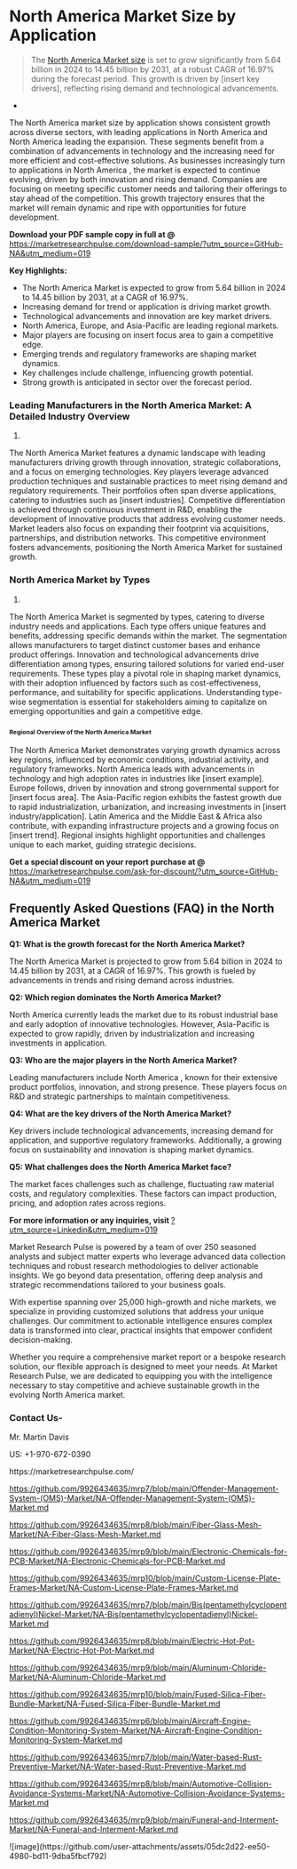 <h1>North America  Market&nbsp;Size by Application</h1><blockquote><p>The <a href="https://marketresearchpulse.com/download-sample/?utm_source=GitHub-NA&amp;utm_medium=019">North America  Market size</a> is set to grow significantly from 5.64 billion in 2024 to 14.45 billion by 2031, at a robust CAGR of 16.97% during the forecast period. This growth is driven by [insert key drivers], reflecting rising demand and technological advancements.</p></blockquote><ul><li></li></ul><p>The North America  market size by application shows consistent growth across diverse sectors, with leading applications in North America  and North America  leading the expansion. These segments benefit from a combination of advancements in technology and the increasing need for more efficient and cost-effective solutions. As businesses increasingly turn to applications in North America , the market is expected to continue evolving, driven by both innovation and rising demand. Companies are focusing on meeting specific customer needs and tailoring their offerings to stay ahead of the competition. This growth trajectory ensures that the market will remain dynamic and ripe with opportunities for future development.</p><p><strong>Download your PDF sample copy in full at @ </strong><a href="https://marketresearchpulse.com/download-sample/?utm_source=GitHub-NA&amp;utm_medium=019">https://marketresearchpulse.com/download-sample/?utm_source=GitHub-NA&amp;utm_medium=019</a></p><p><strong>Key Highlights: </strong></p><ul><li>The North America  Market is expected to grow from 5.64 billion in 2024 to 14.45 billion by 2031, at a CAGR of 16.97%.</li><li>Increasing demand for trend or application is driving market growth.</li><li>Technological advancements and innovation are key market drivers.</li><li>North America, Europe, and Asia-Pacific are leading regional markets.</li><li>Major players are focusing on insert focus area to gain a competitive edge.</li><li>Emerging trends and regulatory frameworks are shaping market dynamics.</li><li>Key challenges include challenge, influencing growth potential.</li><li>Strong growth is anticipated in sector over the forecast period.</li></ul><h3>Leading Manufacturers in the North America  Market: A Detailed Industry Overview</h3><ol><li></li></ol><div class="flex max-w-full flex-col flex-grow"><div class="min-h-8 text-message flex w-full flex-col items-end gap-2 whitespace-normal break-words [.text-message+&amp;]:mt-5" dir="auto" data-message-author-role="assistant" data-message-id="fd8432e4-4910-450d-b182-61b7bfb0a01f" data-message-model-slug="gpt-4o"><div class="flex w-full flex-col gap-1 empty:hidden first:pt-[3px]"><div class="markdown prose w-full break-words dark:prose-invert light"><p>The North America  Market features a dynamic landscape with leading manufacturers driving growth through innovation, strategic collaborations, and a focus on emerging technologies. Key players leverage advanced production techniques and sustainable practices to meet rising demand and regulatory requirements. Their portfolios often span diverse applications, catering to industries such as [insert industries]. Competitive differentiation is achieved through continuous investment in R&amp;D, enabling the development of innovative products that address evolving customer needs. Market leaders also focus on expanding their footprint via acquisitions, partnerships, and distribution networks. This competitive environment fosters advancements, positioning the North America  Market for sustained growth.</p></div></div></div></div><h3>North America  Market by Types</h3><ol><li></li></ol><div class="flex max-w-full flex-col flex-grow"><div class="min-h-8 text-message flex w-full flex-col items-end gap-2 whitespace-normal break-words [.text-message+&amp;]:mt-5" dir="auto" data-message-author-role="assistant" data-message-id="084470be-0bb7-4664-bddf-5156b4f41249" data-message-model-slug="gpt-4o-mini"><div class="flex w-full flex-col gap-1 empty:hidden first:pt-[3px]"><div class="markdown prose w-full break-words dark:prose-invert light"><p>The North America  Market is segmented by types, catering to diverse industry needs and applications. Each type offers unique features and benefits, addressing specific demands within the market. The segmentation allows manufacturers to target distinct customer bases and enhance product offerings. Innovation and technological advancements drive differentiation among types, ensuring tailored solutions for varied end-user requirements. These types play a pivotal role in shaping market dynamics, with their adoption influenced by factors such as cost-effectiveness, performance, and suitability for specific applications. Understanding type-wise segmentation is essential for stakeholders aiming to capitalize on emerging opportunities and gain a competitive edge.</p></div></div></div></div><h3><span style="font-size: 11px;">Regional Overview of the North America  Market</span></h3><div class="flex max-w-full flex-col flex-grow"><div class="min-h-8 text-message flex w-full flex-col items-end gap-2 whitespace-normal break-words [.text-message+&amp;]:mt-5" dir="auto" data-message-author-role="assistant" data-message-id="e9038762-ce64-4e30-91c9-9bd413514231" data-message-model-slug="gpt-4o-mini"><div class="flex w-full flex-col gap-1 empty:hidden first:pt-[3px]"><div class="markdown prose w-full break-words dark:prose-invert light"><p>The North America  Market demonstrates varying growth dynamics across key regions, influenced by economic conditions, industrial activity, and regulatory frameworks. North America leads with advancements in technology and high adoption rates in industries like [insert example]. Europe follows, driven by innovation and strong governmental support for [insert focus area]. The Asia-Pacific region exhibits the fastest growth due to rapid industrialization, urbanization, and increasing investments in [insert industry/application]. Latin America and the Middle East &amp; Africa also contribute, with expanding infrastructure projects and a growing focus on [insert trend]. Regional insights highlight opportunities and challenges unique to each market, guiding strategic decisions.</p></div></div></div></div><p><strong>Get a special discount on your report purchase at @ </strong><a href="https://marketresearchpulse.com/ask-for-discount/?utm_source=GitHub-NA&amp;utm_medium=019">https://marketresearchpulse.com/ask-for-discount/?utm_source=GitHub-NA&amp;utm_medium=019</a></p><h2>Frequently Asked Questions (FAQ) in the North America  Market</h2><p><strong>Q1: What is the growth forecast for the North America  Market?</strong></p><p>The North America  Market is projected to grow from 5.64 billion in 2024 to 14.45 billion by 2031, at a CAGR of 16.97%. This growth is fueled by advancements in trends and rising demand across industries.</p><p><strong>Q2: Which region dominates the North America  Market?</strong></p><p>North America currently leads the market due to its robust industrial base and early adoption of innovative technologies. However, Asia-Pacific is expected to grow rapidly, driven by industrialization and increasing investments in application.</p><p><strong>Q3: Who are the major players in the North America  Market?</strong></p><p>Leading manufacturers include North America , known for their extensive product portfolios, innovation, and strong presence. These players focus on R&amp;D and strategic partnerships to maintain competitiveness.</p><p><strong>Q4: What are the key drivers of the North America  Market?</strong></p><p>Key drivers include technological advancements, increasing demand for application, and supportive regulatory frameworks. Additionally, a growing focus on sustainability and innovation is shaping market dynamics.</p><p><strong>Q5: What challenges does the North America  Market face?</strong></p><p>The market faces challenges such as challenge, fluctuating raw material costs, and regulatory complexities. These factors can impact production, pricing, and adoption rates across regions.</p><p><strong>For more information or any inquiries, visit&nbsp;</strong><a href="?utm_source=Linkedin&utm_medium=019">?utm_source=Linkedin&utm_medium=019</a></p><p>Market Research Pulse is powered by a team of over 250 seasoned analysts and subject matter experts who leverage advanced data collection techniques and robust research methodologies to deliver actionable insights. We go beyond data presentation, offering deep analysis and strategic recommendations tailored to your business goals.</p><p>With expertise spanning over 25,000 high-growth and niche markets, we specialize in providing customized solutions that address your unique challenges. Our commitment to actionable intelligence ensures complex data is transformed into clear, practical insights that empower confident decision-making.</p><p>Whether you require a comprehensive market report or a bespoke research solution, our flexible approach is designed to meet your needs. At Market Research Pulse, we are dedicated to equipping you with the intelligence necessary to stay competitive and achieve sustainable growth in the evolving North America  market.</p><h3><strong>Contact Us-</strong></h3><p>Mr. Martin Davis</p><p>US: +1-970-672-0390</p><p>https://marketresearchpulse.com/</p><p><a href="https://github.com/9926434635/mrp7/blob/main/Offender-Management-System-(OMS)-Market/NA-Offender-Management-System-(OMS)-Market.md">https://github.com/9926434635/mrp7/blob/main/Offender-Management-System-(OMS)-Market/NA-Offender-Management-System-(OMS)-Market.md</a></p><p><a href="https://github.com/9926434635/mrp8/blob/main/Fiber-Glass-Mesh-Market/NA-Fiber-Glass-Mesh-Market.md">https://github.com/9926434635/mrp8/blob/main/Fiber-Glass-Mesh-Market/NA-Fiber-Glass-Mesh-Market.md</a></p><p><a href="https://github.com/9926434635/mrp9/blob/main/Electronic-Chemicals-for-PCB-Market/NA-Electronic-Chemicals-for-PCB-Market.md">https://github.com/9926434635/mrp9/blob/main/Electronic-Chemicals-for-PCB-Market/NA-Electronic-Chemicals-for-PCB-Market.md</a></p><p><a href="https://github.com/9926434635/mrp10/blob/main/Custom-License-Plate-Frames-Market/NA-Custom-License-Plate-Frames-Market.md">https://github.com/9926434635/mrp10/blob/main/Custom-License-Plate-Frames-Market/NA-Custom-License-Plate-Frames-Market.md</a></p><p><a href="https://github.com/9926434635/mrp7/blob/main/Bis(pentamethylcyclopentadienyl)Nickel-Market/NA-Bis(pentamethylcyclopentadienyl)Nickel-Market.md">https://github.com/9926434635/mrp7/blob/main/Bis(pentamethylcyclopentadienyl)Nickel-Market/NA-Bis(pentamethylcyclopentadienyl)Nickel-Market.md</a></p><p><a href="https://github.com/9926434635/mrp8/blob/main/Electric-Hot-Pot-Market/NA-Electric-Hot-Pot-Market.md">https://github.com/9926434635/mrp8/blob/main/Electric-Hot-Pot-Market/NA-Electric-Hot-Pot-Market.md</a></p><p><a href="https://github.com/9926434635/mrp9/blob/main/Aluminum-Chloride-Market/NA-Aluminum-Chloride-Market.md">https://github.com/9926434635/mrp9/blob/main/Aluminum-Chloride-Market/NA-Aluminum-Chloride-Market.md</a></p><p><a href="https://github.com/9926434635/mrp10/blob/main/Fused-Silica-Fiber-Bundle-Market/NA-Fused-Silica-Fiber-Bundle-Market.md">https://github.com/9926434635/mrp10/blob/main/Fused-Silica-Fiber-Bundle-Market/NA-Fused-Silica-Fiber-Bundle-Market.md</a></p><p><a href="https://github.com/9926434635/mrp6/blob/main/Aircraft-Engine-Condition-Monitoring-System-Market/NA-Aircraft-Engine-Condition-Monitoring-System-Market.md">https://github.com/9926434635/mrp6/blob/main/Aircraft-Engine-Condition-Monitoring-System-Market/NA-Aircraft-Engine-Condition-Monitoring-System-Market.md</a></p><p><a href="https://github.com/9926434635/mrp7/blob/main/Water-based-Rust-Preventive-Market/NA-Water-based-Rust-Preventive-Market.md">https://github.com/9926434635/mrp7/blob/main/Water-based-Rust-Preventive-Market/NA-Water-based-Rust-Preventive-Market.md</a></p><p><a href="https://github.com/9926434635/mrp8/blob/main/Automotive-Collision-Avoidance-Systems-Market/NA-Automotive-Collision-Avoidance-Systems-Market.md">https://github.com/9926434635/mrp8/blob/main/Automotive-Collision-Avoidance-Systems-Market/NA-Automotive-Collision-Avoidance-Systems-Market.md</a></p><p><a href="https://github.com/9926434635/mrp9/blob/main/Funeral-and-Interment-Market/NA-Funeral-and-Interment-Market.md">https://github.com/9926434635/mrp9/blob/main/Funeral-and-Interment-Market/NA-Funeral-and-Interment-Market.md</a></p>
![image](https://github.com/user-attachments/assets/05dc2d22-ee50-4980-bd11-9dba5fbcf792)

